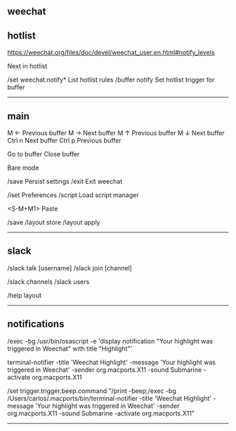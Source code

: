 weechat
--------

hotlist
-------
https://weechat.org/files/doc/devel/weechat_user.en.html#notify_levels

<M-a>			Next in hotlist

/set weechat.notify*	List hotlist rules
/buffer notify <type>	Set hotlist trigger for buffer

---

main
----
M ←	Previous buffer
M →	Next buffer
M ↑	Previous buffer
M ↓	Next buffer
Ctrl n	Next buffer
Ctrl p	Previous buffer

<M-g>	Go to buffer
<M-w> 	Close buffer

<M-l>	Bare mode

/save	Persist settings
/exit	Exit weechat

/iset	Preferences
/script	Load script manager

<S-M+M1> Paste

/save
/layout store <name>
/layout apply <name>

---

slack
-----
/slack talk [username]
/slack join [channel]

/slack channels
/slack users

/help layout

---

notifications
-------------
/exec -bg /usr/bin/osascript -e 'display notification "Your highlight was triggered in Weechat" with title "Highlight"'

terminal-notifier -title 'Weechat Highlight' -message 'Your highlight was triggered in Weechat' -sender org.macports.X11 -sound Submarine -activate org.macports.X11

/set trigger.trigger.beep.command "/print -beep;/exec -bg /Users/carlos/.macports/bin/terminal-notifier -title 'Weechat Highlight' -message 'Your highlight was triggered in Weechat' -sender org.macports.X11 -sound Submarine -activate org.macports.X11"

***
